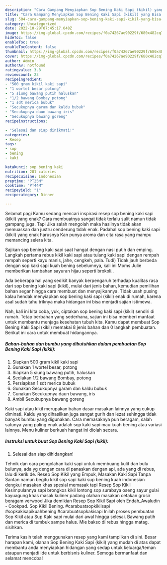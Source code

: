 ```yaml
---
description: "Cara Gampang Menyiapkan Sop Bening Kaki Sapi (kikil) yang Bisa Manjain Lidah, Buat Buka Puasa Menggugah Selera"
title: "Cara Gampang Menyiapkan Sop Bening Kaki Sapi (kikil) yang Bisa Manjain Lidah, Buat Buka Puasa Menggugah Selera"
slug: 504-cara-gampang-menyiapkan-sop-bening-kaki-sapi-kikil-yang-bisa-manjain-lidah-buat-buka-puasa-menggugah-selera
category: Uncategorized
date: 2022-10-29T07:45:17.048Z
image: https://img-global.cpcdn.com/recipes/f0a74267ae90229f/680x482cq70/sop-bening-kaki-sapi-kikil-foto-resep-utama.jpg
hideToc: false
enableToc: true
enableTocContent: false
thumbnail: https://img-global.cpcdn.com/recipes/f0a74267ae90229f/680x482cq70/sop-bening-kaki-sapi-kikil-foto-resep-utama.jpg
cover: https://img-global.cpcdn.com/recipes/f0a74267ae90229f/680x482cq70/sop-bening-kaki-sapi-kikil-foto-resep-utama.jpg
author: Admin
authorAv: notfound
ratingvalue: 3.8
reviewcount: 23
recipeingredient:
- "500 gram kikil kaki sapi"
- "1 wortel besar potong"
- "5 siung bawang putih haluskan"
- "1/2 bawang Bombay potong"
- "1 sdt merica bubuk"
- "Secukupnya garam dan kaldu bubuk"
- "Secukupnya daun bawang iris"
- "Secukupnya bawang goreng"
recipeinstructions:

- "Selesai dan siap dinikmati!"
categories:
- Resep
tags:
- sop
- bening
- kaki

katakunci: sop bening kaki 
nutrition: 201 calories
recipecuisine: Indonesian
preptime: "PT25M"
cooktime: "PT44M"
recipeyield: "1"
recipecategory: Dinner

---
```



Selamat pagi Kamu sedang mencari inspirasi resep sop bening kaki sapi (kikil) yang enak? Cara membuatnya sangat tidak terlalu sulit namun tidak gampang juga. Tapi Jika salah mengolah maka hasilnya tidak akan memuaskan dan justru cenderung tidak enak. Padahal sop bening kaki sapi (kikil) yang enak harusnya Kan punya aroma dan cita rasa yang mampu memancing selera kita.


Sajikan sop bening kaki sapi saat hangat dengan nasi putih dan emping. Langkah pertama rebus kikil kaki sapi atau tulang kaki sapi dengan rempah rempah seperti kayu manis, jahe, cengkeh, pala. Tudi) Tidak jauh berbeda dengan sop kaki sapi kuah bening sebelumnya, kali ini Moms Julie memberikan tambahan sayuran hijau seperti brokoli..

Ada beberapa hal yang sedikit banyak berpengaruh terhadap kualitas rasa dari sop bening kaki sapi (kikil), mulai dari jenis bahan, kemudian pemilihan bahan segar hingga cara membuat dan menyajikannya. Tidak usah pusing kalau hendak menyiapkan sop bening kaki sapi (kikil) enak di rumah, karena asal sudah tahu triknya maka hidangan ini bisa menjadi sajian istimewa.


Nah, kali ini kita coba, yuk, ciptakan sop bening kaki sapi (kikil) sendiri di rumah. Tetap berbahan yang sederhana, sajian ini bisa memberi manfaat untuk membantu menjaga kesehatan tubuh kita. Kamu dapat membuat Sop Bening Kaki Sapi (kikil) memakai 8 jenis bahan dan 0 langkah pembuatan. Berikut ini cara untuk membuat hidangannya.

<!--inarticleads1-->

##### Bahan-bahan dan bumbu yang dibutuhkan dalam pembuatan Sop Bening Kaki Sapi (kikil):

1. Siapkan 500 gram kikil kaki sapi
1. Gunakan 1 wortel besar, potong
1. Siapkan 5 siung bawang putih, haluskan
1. Sediakan 1/2 bawang Bombay, potong
1. Persiapkan 1 sdt merica bubuk
1. Gunakan Secukupnya garam dan kaldu bubuk
1. Gunakan Secukupnya daun bawang, iris
1. Ambil Secukupnya bawang goreng


Kaki sapi atau kikil merupakan bahan dasar masakan lainnya yang cukup diminati. Kaldu yang dihasilkan juga sangat gurih dan lezat sehingga tidak banyak bumbu yang digunakan. Cara memasaknya pun beragam, salah satunya yang paling enak adalah sop kaki sapi mau kuah bening atau variasi lainnya. Menu kuliner berkuah hangat ini diolah secara. 

<!--inarticleads2-->

##### Instruksi untuk buat Sop Bening Kaki Sapi (kikil):


1. Selesai dan siap dihidangkan!

Tehnik dan cara pengolahan kaki sapi untuk membuang kulit dan bulu bulunya, ada yg dengan cara di panaskan dengan api, ada yang di rebus, lalu di kerik de. Resep Sop Kikil yang Empuk, Masakan Kaki Sapi Tanpa Santan namun begitu kikil sop sapi kaki sup bening kuah indonesian dengkul masakan khas spesial memasak tapi Resep Sop Kikil Kesimpulannya sapi brongkos kikil lontong sop surabaya oseng sayur gulai kayuagung khas masak kuliner padang olahan masakan cetakan grosir beragam verwood Jika demikian Resep Sop Kikil Sapi oleh Endah_Awaludin - Cookpad. Sop Kikil Bening. #carabuatsopkikilsapi #sopkakisapikuahbening #carabuatsopkakisapi Inilah proses pembuatan Sop Kikil atau Sup Kaki sapi mulai dari awal hingga selesai. Bawang putih dan merica di tumbuk sampe halus. Mie bakso di rebus hingga matag. sisihkan. 

Terima kasih telah menggunakan resep yang kami tampilkan di sini. Besar harapan kami, olahan Sop Bening Kaki Sapi (kikil) yang mudah di atas dapat membantu anda menyiapkan hidangan yang sedap untuk keluarga/teman ataupun menjadi ide untuk berbisnis kuliner. Semoga bermanfaat dan selamat mencoba!
